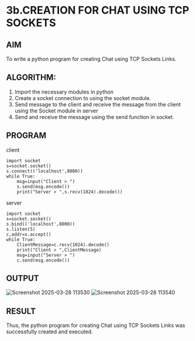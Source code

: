 # 3b.CREATION FOR CHAT USING TCP SOCKETS
## AIM
To write a python program for creating Chat using TCP Sockets Links.
## ALGORITHM:
1. Import the necessary modules in python
2. Create a socket connection to using the socket module.
3. Send message to the client and receive the message from the client using the Socket module in
 server
4. Send and receive the message using the send function in socket.
## PROGRAM
client
```
import socket
s=socket.socket()
s.connect(('localhost',8000))
while True:
    msg=input("Client > ")
    s.send(msg.encode())
    print("Server > ",s.recv(1024).decode())
```
server
```
import socket
s=socket.socket()
s.bind(('localhost',8000))
s.listen(5)
c,addr=s.accept()
while True:
    ClientMessage=c.recv(1024).decode()
    print("Client > ",ClientMessage)
    msg=input("Server > ")
    c.send(msg.encode())
```
## OUTPUT
![Screenshot 2025-03-28 113530](https://github.com/user-attachments/assets/efdc7226-b09d-40d0-ad3e-dbdf0c713fb9)
![Screenshot 2025-03-28 113540](https://github.com/user-attachments/assets/5573c315-e3a2-4484-8664-1a0a5d9bb6bc)


## RESULT
Thus, the python program for creating Chat using TCP Sockets Links was successfully 
created and executed.
